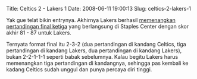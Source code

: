 Title: Celtics 2 - Lakers 1
Date: 2008-06-11 19:00:13
Slug: celtics-2-lakers-1

Yak gue telat bikin entrynya. Akhirnya Lakers berhasil [memenangkan pertandingan final ketiga](http://www.nba.com/games/20080610/BOSLAL/boxscore.html) yang berlangsung di Staples Center dengan skor akhir 81 - 87 untuk Lakers.

Ternyata format final itu 2-3-2 (dua pertandingan di kandang Celtics, tiga pertandingan di kandang Lakers, dua pertandingan di kandang Lakers), bukan 2-2-1-1-1 seperti  babak sebelumnya. Kalau begitu Lakers harus memenangkan tiga pertandingan di kandangnya, sehingga pas kembali ke kadang Celtics sudah unggul dan punya percaya diri tinggi.